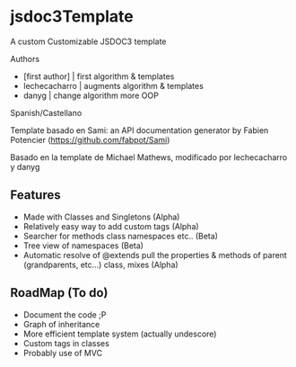 jsdoc3Template
==============

A custom Customizable JSDOC3 template

Authors
- [first author]  | first algorithm & templates
- lechecacharro		| augments algorithm & templates
- danyg				| change algorithm more OOP

Spanish/Castellano

Template basado en Sami: an API documentation generator by Fabien Potencier (<https://github.com/fabpot/Sami>)

Basado en la template de Michael Mathews, modificado por lechecacharro y danyg

Features
--------

- Made with Classes and Singletons (Alpha)
- Relatively easy way to add custom tags (Alpha)
- Searcher for methods class namespaces etc.. (Beta)
- Tree view of namespaces (Beta)
- Automatic resolve of @extends pull the properties & methods of parent (grandparents, etc...) class, mixes (Alpha)

RoadMap (To do)
--------------
- Document the code ;P
- Graph of inheritance
- More efficient template system (actually undescore)
- Custom tags in classes
- Probably use of MVC
